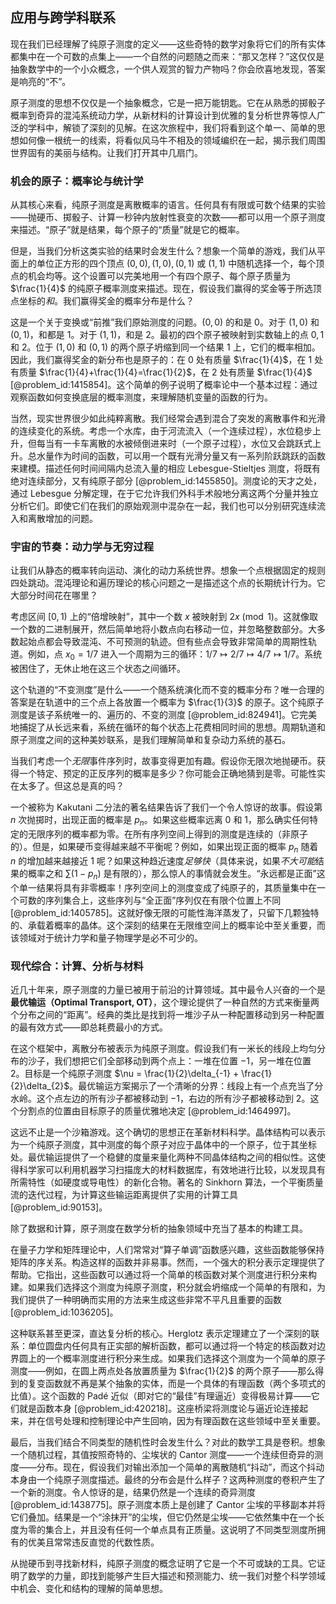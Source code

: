 ## 应用与跨学科联系

现在我们已经理解了纯原子测度的定义——这些奇特的数学对象将它们的所有实体都集中在一个可数的点集上——一个自然的问题随之而来：“那又怎样？”这仅仅是抽象数学中的一个小众概念，一个供人观赏的智力产物吗？你会欣喜地发现，答案是响亮的“不”。

原子测度的思想不仅仅是一个抽象概念，它是一把万能钥匙。它在从熟悉的掷骰子概率到奇异的混沌系统动力学，从新材料的计算设计到优雅的复分析世界等惊人广泛的学科中，解锁了深刻的见解。在这次旅程中，我们将看到这个单一、简单的思想如何像一根统一的线索，将看似风马牛不相及的领域编织在一起，揭示我们周围世界固有的美丽与结构。让我们打开其中几扇门。

### 机会的原子：概率论与统计学

从其核心来看，纯原子测度是离散概率的语言。任何具有有限或可数个结果的实验——抛硬币、掷骰子、计算一秒钟内放射性衰变的次数——都可以用一个原子测度来描述。“原子”就是结果，每个原子的“质量”就是它的概率。

但是，当我们分析这类实验的结果时会发生什么？想象一个简单的游戏，我们从平面上的单位正方形的四个顶点 $(0,0), (1,0), (0,1)$ 或 $(1,1)$ 中随机选择一个，每个顶点的机会均等。这个设置可以完美地用一个有四个原子、每个原子质量为 $\frac{1}{4}$ 的纯原子概率测度来描述。现在，假设我们赢得的奖金等于所选顶点坐标的*和*。我们赢得奖金的概率分布是什么？

这是一个关于变换或“前推”我们原始测度的问题。$(0,0)$ 的和是 $0$。对于 $(1,0)$ 和 $(0,1)$，和都是 $1$。对于 $(1,1)$，和是 $2$。最初的四个原子被映射到实数轴上的点 $0, 1$ 和 $2$。位于 $(1,0)$ 和 $(0,1)$ 的两个原子坍缩到同一个结果 $1$ 上，它们的概率相加。因此，我们赢得奖金的新分布也是原子的：在 $0$ 处有质量 $\frac{1}{4}$，在 $1$ 处有质量 $\frac{1}{4}+\frac{1}{4}=\frac{1}{2}$，在 $2$ 处有质量 $\frac{1}{4}$ [@problem_id:1415854]。这个简单的例子说明了概率论中一个基本过程：通过观察函数如何变换底层的概率测度，来理解随机变量的函数的行为。

当然，现实世界很少如此纯粹离散。我们经常会遇到混合了突发的离散事件和光滑的连续变化的系统。考虑一个水库，由于河流流入（一个连续过程），水位稳步上升，但每当有一卡车离散的水被倾倒进来时（一个原子过程），水位又会跳跃式上升。总水量作为时间的函数，可以用一个既有光滑分量又有一系列阶跃跳跃的函数来建模。描述任何时间间隔内总流入量的相应 Lebesgue-Stieltjes 测度，将既有绝对连续部分，又有纯原子部分 [@problem_id:1455850]。测度论的天才之处，通过 Lebesgue 分解定理，在于它允许我们外科手术般地分离这两个分量并独立分析它们。即使它们在我们的原始观测中混杂在一起，我们也可以分别研究连续流入和离散增加的问题。

### 宇宙的节奏：动力学与无穷过程

让我们从静态的概率转向运动、演化的动力系统世界。想象一个点根据固定的规则四处跳动。混沌理论和遍历理论的核心问题之一是描述这个点的长期统计行为。它大部分时间花在哪里？

考虑区间 $[0,1)$ 上的“倍增映射”，其中一个数 $x$ 被映射到 $2x \pmod 1$。这就像取一个数的二进制展开，然后简单地将小数点向右移动一位，并忽略整数部分。大多数起始点都会导致混沌、不可预测的轨迹。但有些点会导致非常简单的周期性轨道。例如，点 $x_0 = 1/7$ 进入一个周期为三的循环：$1/7 \mapsto 2/7 \mapsto 4/7 \mapsto 1/7$。系统被困住了，无休止地在这三个状态之间循环。

这个轨道的“不变测度”是什么——一个随系统演化而不变的概率分布？唯一合理的答案是在轨道中的三个点上各放置一个概率为 $\frac{1}{3}$ 的原子。这个纯原子测度是该子系统唯一的、遍历的、不变的测度 [@problem_id:824941]。它完美地捕捉了从长远来看，系统在循环的每个状态上花费相同时间的思想。周期轨道和原子测度之间的这种美妙联系，是我们理解简单和复杂动力系统的基石。

当我们考虑一个*无限*事件序列时，故事变得更加有趣。假设你无限次地抛硬币。获得一个特定、预定的正反序列的概率是多少？你可能会正确地猜到是零。可能性实在太多了。但这总是真的吗？

一个被称为 Kakutani 二分法的著名结果告诉了我们一个令人惊讶的故事。假设第 $n$ 次抛掷时，出现正面的概率是 $p_n$。如果这些概率远离 $0$ 和 $1$，那么确实任何特定的无限序列的概率都为零。在所有序列空间上得到的测度是连续的（非原子的）。但是，如果硬币变得越来越不平衡呢？例如，如果出现正面的概率 $p_n$ 随着 $n$ 的增加越来越接近 $1$ 呢？如果这种趋近速度*足够快*（具体来说，如果*不大可能*结果的概率之和 $\sum (1-p_n)$ 是有限的），那么惊人的事情就会发生。“永远都是正面”这个单一结果将具有非零概率！序列空间上的测度变成了纯原子的，其质量集中在一个可数的序列集合上，这些序列与“全正面”序列仅在有限个位置上不同 [@problem_id:1405785]。这就好像无限的可能性海洋蒸发了，只留下几颗独特的、承载着概率的晶体。这个深刻的结果在无限维空间上的概率论中至关重要，而该领域对于统计力学和量子物理学是必不可少的。

### 现代综合：计算、分析与材料

近几十年来，原子测度的力量已被用于前沿的计算领域。其中最令人兴奋的一个是**最优输运（Optimal Transport, OT）**，这个理论提供了一种自然的方式来衡量两个分布之间的“距离”。经典的类比是找到将一堆沙子从一种配置移动到另一种配置的最有效方式——即总耗费最小的方式。

在这个框架中，离散分布被表示为纯原子测度。假设我们有一米长的线段上均匀分布的沙子，我们想把它们全部移动到两个点上：一堆在位置 $-1$，另一堆在位置 $2$。目标是一个纯原子测度 $\nu = \frac{1}{2}\delta_{-1} + \frac{1}{2}\delta_{2}$。最优输运方案揭示了一个清晰的分界：线段上有一个点充当了分水岭。这个点左边的所有沙子都被移动到 $-1$，右边的所有沙子都被移动到 $2$。这个分割点的位置由目标原子的质量优雅地决定 [@problem_id:1464997]。

这远不止是一个沙箱游戏。这个确切的思想正在革新材料科学。晶体结构可以表示为一个纯原子测度，其中测度的每个原子对应于晶体中的一个原子，位于其坐标处。最优输运提供了一个稳健的度量来量化两种不同晶体结构之间的相似性。这使得科学家可以利用机器学习扫描庞大的材料数据库，有效地进行比较，以发现具有所需特性（如硬度或导电性）的新化合物。著名的 Sinkhorn 算法，一个平衡质量流的迭代过程，为计算这些输运距离提供了实用的计算工具 [@problem_id:90153]。

除了数据和计算，原子测度在数学分析的抽象领域中充当了基本的构建工具。

在量子力学和矩阵理论中，人们常常对“算子单调”函数感兴趣，这些函数能够保持矩阵的序关系。构造这样的函数并非易事。然而，一个强大的积分表示定理提供了帮助。它指出，这些函数可以通过将一个简单的核函数对某个测度进行积分来构建。如果我们选择这个测度为纯原子测度，积分就会坍缩成一个简单的有限和，为我们提供了一种明确而实用的方法来生成这些非常不平凡且重要的函数 [@problem_id:1036205]。

这种联系甚至更深，直达复分析的核心。Herglotz 表示定理建立了一个深刻的联系：单位圆盘内任何具有正实部的解析函数，都可以通过将一个特定的核函数对边界圆上的一个概率测度进行积分来生成。如果我们选择这个测度为一个简单的原子测度——例如，在圆上两点处各放置质量为 $\frac{1}{2}$ 的两个原子——那么得到的复变函数就不再是某个抽象的实体，而是一个具体的有理函数（两个多项式的比值）。这个函数的 Padé 近似（即对它的“最佳”有理逼近）变得极易计算——它们就是函数本身 [@problem_id:420218]。这座桥梁将测度论与逼近论连接起来，并在信号处理和控制理论中产生回响，因为有理函数在这些领域中至关重要。

最后，当我们结合不同类型的随机性时会发生什么？对此的数学工具是卷积。想象一个随机过程，其值按照奇特的、尘埃状的 Cantor 测度——一个连续但奇异的测度——分布。现在，假设我们对输出添加一个简单的离散随机“抖动”，而这个抖动本身由一个纯原子测度描述。最终的分布会是什么样子？这两种测度的卷积产生了一个新的测度。令人惊讶的是，结果仍然是一个连续的奇异测度 [@problem_id:1438775]。原子测度本质上是创建了 Cantor 尘埃的平移副本并将它们叠加。结果是一个“涂抹开”的尘埃，但它仍然是尘埃——它依然集中在一个长度为零的集合上，并且没有任何一个单点具有正质量。这说明了不同类型测度所拥有的优美且常常违反直觉的代数性质。

从抛硬币到寻找新材料，纯原子测度的概念证明了它是一个不可或缺的工具。它证明了数学的力量，即找到能够产生巨大描述和预测能力、统一我们对整个科学领域中机会、变化和结构的理解的简单思想。